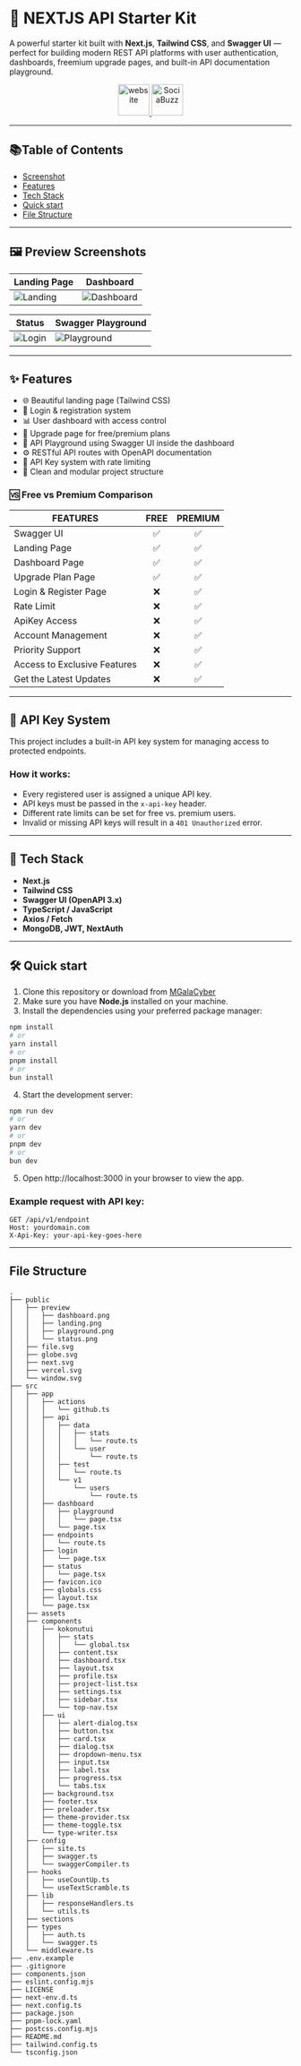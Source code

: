 # 🚀 NEXTJS API Starter Kit

A powerful starter kit built with **Next.js**, **Tailwind CSS**, and **Swagger UI** — perfect for building modern REST API platforms with user authentication, dashboards, freemium upgrade pages, and built-in API documentation playground.

<div align="center" style"border-radius:15px">
    <a href="https://demo.domain.com/nextjs-api-starter-kit">
        <img alt="website" height="56" src="https://cdn.jsdelivr.net/npm/@intergrav/devins-badges@3/assets/cozy/documentation/website_vector.svg">
    </a>
    <a href="https://sociabuzz.com/galaxd/p/nextjs-api-starter-kit">
        <img alt="SociaBuzz" height="56" src="https://github.com/MGalaCyber/Badges/blob/master/sociabuzz.svg"/>
    </a>
</div>

---
## 📚Table of Contents
- [Screenshot](#️-preview-screenshots)
- [Features](#-features)
- [Tech Stack](#-tech-stack)
- [Quick start](#-quick-start)
- [File Structure](#-quick-start)

---

## 🖼️ Preview Screenshots

| Landing Page | Dashboard |
|--------------|-----------|
| ![Landing](./public/preview/landing.png) | ![Dashboard](./public/preview/dashboard.png) |

| Status | Swagger Playground |
|------------|--------------------|
| ![Login](./public/preview/status.png) | ![Playground](./public/preview/playground.png) |

---

## ✨ Features

- 🌐 Beautiful landing page (Tailwind CSS)
- 🔐 Login & registration system
- 📊 User dashboard with access control
- 💎 Upgrade page for free/premium plans
- 🧪 API Playground using Swagger UI inside the dashboard
- ⚙️ RESTful API routes with OpenAPI documentation
- 🔑 API Key system with rate limiting
- 📁 Clean and modular project structure

### 🆚 Free vs Premium Comparison

| FEATURES                      |   FREE   | PREMIUM |
|----------------------------   |:--------:|:-------:|
| Swagger UI                    |   ✅     |   ✅    |
| Landing Page                  |   ✅     |   ✅    |
| Dashboard Page                |   ✅     |   ✅    |
| Upgrade Plan Page             |   ✅     |   ✅    |
| Login & Register Page         |   ❌     |   ✅    |
| Rate Limit                    |   ❌     |   ✅    |
| ApiKey Access                 |   ❌     |   ✅    |
| Account Management            |   ❌     |   ✅    |
| Priority Support              |   ❌     |   ✅    |
| Access to Exclusive Features  |   ❌     |   ✅    |
| Get the Latest Updates        |   ❌     |   ✅    |

---

## 🔑 API Key System

This project includes a built-in API key system for managing access to protected endpoints.

### How it works:

- Every registered user is assigned a unique API key.
- API keys must be passed in the `x-api-key` header.
- Different rate limits can be set for free vs. premium users.
- Invalid or missing API keys will result in a `401 Unauthorized` error.

---

## 🧱 Tech Stack

- **Next.js**
- **Tailwind CSS**
- **Swagger UI (OpenAPI 3.x)**
- **TypeScript / JavaScript**
- **Axios / Fetch**
- **MongoDB, JWT, NextAuth**

---

## 🛠 Quick start
1. Clone this repository or download from [MGalaCyber](https://github.com/MGalaCyber/nextjs-api-starter-kit)
2. Make sure you have **Node.js** installed on your machine.
3. Install the dependencies using your preferred package manager:
```bash
npm install
# or
yarn install
# or
pnpm install
# or
bun install
```
4. Start the development server:
```bash
npm run dev
# or
yarn dev
# or
pnpm dev
# or
bun dev
```
5. Open http://localhost:3000 in your browser to view the app.


### Example request with API key:

```http
GET /api/v1/endpoint
Host: yourdomain.com
X-Api-Key: your-api-key-goes-here
```

---

## File Structure
```
.
├── public
│   ├── preview
│   │   ├── dashboard.png
│   │   ├── landing.png
│   │   ├── playground.png
│   │   └── status.png
│   ├── file.svg
│   ├── globe.svg
│   ├── next.svg
│   ├── vercel.svg
│   └── window.svg
├── src
│   ├── app
│   │   ├── actions
│   │   │   └── github.ts
│   │   ├── api
│   │   │   ├── data
│   │   │   │   ├── stats
│   │   │   │   │   └── route.ts
│   │   │   │   └── user
│   │   │   │       └── route.ts
│   │   │   ├── test
│   │   │   │   └── route.ts
│   │   │   └── v1
│   │   │       └── users
│   │   │           └── route.ts
│   │   ├── dashboard
│   │   │   ├── playground
│   │   │   │   └── page.tsx
│   │   │   └── page.tsx
│   │   ├── endpoints
│   │   │   └── route.ts
│   │   ├── login
│   │   │   └── page.tsx
│   │   ├── status
│   │   │   └── page.tsx
│   │   ├── favicon.ico
│   │   ├── globals.css
│   │   ├── layout.tsx
│   │   └── page.tsx
│   ├── assets
│   ├── components
│   │   ├── kokonutui
│   │   │   ├── stats
│   │   │   │   └── global.tsx
│   │   │   ├── content.tsx
│   │   │   ├── dashboard.tsx
│   │   │   ├── layout.tsx
│   │   │   ├── profile.tsx
│   │   │   ├── project-list.tsx
│   │   │   ├── settings.tsx
│   │   │   ├── sidebar.tsx
│   │   │   └── top-nav.tsx
│   │   ├── ui
│   │   │   ├── alert-dialog.tsx
│   │   │   ├── button.tsx
│   │   │   ├── card.tsx
│   │   │   ├── dialog.tsx
│   │   │   ├── dropdown-menu.tsx
│   │   │   ├── input.tsx
│   │   │   ├── label.tsx
│   │   │   ├── progress.tsx
│   │   │   └── tabs.tsx
│   │   ├── background.tsx
│   │   ├── footer.tsx
│   │   ├── preloader.tsx
│   │   ├── theme-provider.tsx
│   │   ├── theme-toggle.tsx
│   │   └── type-writer.tsx
│   ├── config
│   │   ├── site.ts
│   │   ├── swagger.ts
│   │   └── swaggerCompiler.ts
│   ├── hooks
│   │   ├── useCountUp.ts
│   │   └── useTextScramble.ts
│   ├── lib
│   │   ├── responseHandlers.ts
│   │   └── utils.ts
│   ├── sections
│   ├── types
│   │   ├── auth.ts
│   │   └── swagger.ts
│   └── middleware.ts
├── .env.example
├── .gitignore
├── components.json
├── eslint.config.mjs
├── LICENSE
├── next-env.d.ts
├── next.config.ts
├── package.json
├── pnpm-lock.yaml
├── postcss.config.mjs
├── README.md
├── tailwind.config.ts
└── tsconfig.json
```